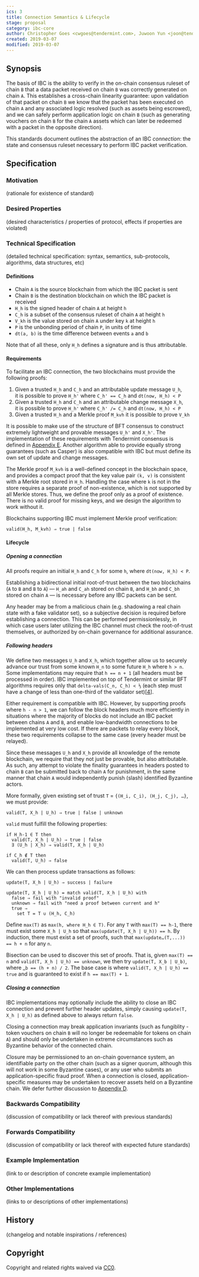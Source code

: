```yaml
---
ics: 3
title: Connection Semantics & Lifecycle
stage: proposal
category: ibc-core
author: Christopher Goes <cwgoes@tendermint.com>, Juwoon Yun <joon@tendermint.com>
created: 2019-03-07
modified: 2019-03-07
---
```


## Synopsis

The basis of IBC is the ability to verify in the on-chain consensus ruleset of chain `B` that a data packet received on chain `B` was correctly generated on chain `A`. This establishes a cross-chain linearity guarantee: upon validation of that packet on chain `B` we know that the packet has been executed on chain `A` and any associated logic resolved (such as assets being escrowed), and we can safely perform application logic on chain `B` (such as generating vouchers on chain `B` for the chain `A` assets which can later be redeemed with a packet in the opposite direction). 

This standards document outlines the abstraction of an IBC _connection_: the state and consensus ruleset necessary to perform IBC packet verification.

## Specification

### Motivation

(rationale for existence of standard)

### Desired Properties

(desired characteristics / properties of protocol, effects if properties are violated)

### Technical Specification

(detailed technical specification: syntax, semantics, sub-protocols, algorithms, data structures, etc)

#### Definitions

- Chain `A` is the source blockchain from which the IBC packet is sent
- Chain `B` is the destination blockchain on which the IBC packet is received
- `H_h` is the signed header of chain `A` at height `h` 
- `C_h` is a subset of the consensus ruleset of chain `A` at height `h` 
- `V_kh` is the value stored on chain `A` under key `k` at height `h` 
- `P` is the unbonding period of chain `P`, in units of time
- `dt(a, b)` is the time difference between events `a` and `b` 

Note that of all these, only `H_h` defines a signature and is thus attributable.

#### Requirements

To facilitate an IBC connection, the two blockchains must provide the following proofs:

1. Given a trusted `H_h` and `C_h` and an attributable update message `U_h`,  
   it is possible to prove `H_h'` where `C_h' == C_h` and `dt(now, H_h) < P`
2. Given a trusted `H_h` and `C_h` and an attributable change message `X_h`,  
   it is possible to prove `H_h'` where `C_h' /= C_h` and `dt(now, H_h) < P`
3. Given a trusted `H_h` and a Merkle proof `M_kvh` it is possible to prove `V_kh`

It is possible to make use of the structure of BFT consensus to construct extremely lightweight and provable messages `U_h'` and `X_h'`. The implementation of these requirements with Tendermint consensus is defined in [Appendix E](appendices.md#appendix-e-tendermint-header-proofs). Another algorithm able to provide equally strong guarantees (such as Casper) is also compatible with IBC but must define its own set of update and change messages.

The Merkle proof `M_kvh` is a well-defined concept in the blockchain space, and provides a compact proof that the key value pair `(k, v)` is consistent with a Merkle root stored in `H_h`. Handling the case where `k` is not in the store requires a separate proof of non-existence, which is not supported by all Merkle stores. Thus, we define the proof only as a proof of existence. There is no valid proof for missing keys, and we design the algorithm to work without it. 

Blockchains supporting IBC must implement Merkle proof verification:

`valid(H_h, M_kvh) ⇒ true | false`

#### Lifecycle

##### Opening a connection

All proofs require an initial `H_h` and `C_h` for some `h`, where `dt(now, H_h) < P`.

Establishing a bidirectional initial root-of-trust between the two blockchains (`A` to `B` and `B` to `A`) — `H_ah` and `C_ah` stored on chain `B`, and `H_bh` and `C_bh` stored on chain `A` — is necessary before any IBC packets can be sent.

Any header may be from a malicious chain (e.g. shadowing a real chain state with a fake validator set), so a subjective decision is required before establishing a connection. This can be performed permissionlessly, in which case users later utilizing the IBC channel must check the root-of-trust themselves, or authorized by on-chain governance for additional assurance.

##### Following headers

We define two messages `U_h` and `X_h`, which together allow us to securely advance our trust from some known `H_n` to some future `H_h` where `h > n`. Some implementations may require that `h == n + 1` (all headers must be processed in order). IBC implemented on top of Tendermint or similar BFT algorithms requires only that `delta-vals(C_n, C_h) < ⅓` (each step must have a change of less than one-third of the validator set)[[4](./references.md#4)].

Either requirement is compatible with IBC. However, by supporting proofs where  `h - n > 1`, we can follow the block headers much more efficiently in situations where the majority of blocks do not include an IBC packet between chains `A` and `B`, and enable low-bandwidth connections to be implemented at very low cost. If there are packets to relay every block, these two requirements collapse to the same case (every header must be relayed).

Since these messages `U_h` and `X_h` provide all knowledge of the remote blockchain, we require that they not just be provable, but also attributable. As such, any attempt to violate the finality guarantees in headers posted to chain `B` can be submitted back to chain `A` for punishment, in the same manner that chain `A` would independently punish (slash) identified Byzantine actors.

More formally, given existing set of trust `T` =  `{(H_i, C_i), (H_j, C_j), …}`, we must provide:

`valid(T, X_h | U_h) ⇒ true | false | unknown`

`valid` must fulfill the following properties:

```
if H_h-1 ∈ T then
  valid(T, X_h | U_h) ⇒ true | false
  ∃ (U_h | X_h) ⇒ valid(T, X_h | U_h)
```

```
if C_h ∉ T then
  valid(T, U_h) ⇒ false
```

We can then process update transactions as follows:

`update(T, X_h | U_h) ⇒ success | failure`

```
update(T, X_h | U_h) = match valid(T, X_h | U_h) with
  false ⇒ fail with "invalid proof"
  unknown ⇒ fail with "need a proof between current and h"
  true ⇒
    set T = T ∪ (H_h, C_h)
```

Define `max(T)` as `max(h, where H_h ∈ T)`. For any `T` with `max(T) == h-1`, there must exist some `X_h | U_h` so that `max(update(T, X_h | U_h)) == h`.
By induction, there must exist a set of proofs, such that `max(update…(T,...)) == h + n` for any `n`.

Bisection can be used to discover this set of proofs. That is, given `max(T) == n` and `valid(T, X_h | U_h) == unknown`, we then try `update(T, X_b | U_b)`, where _`b == (h + n) / 2`. The base case is where `valid(T, X_h | U_h) == true` and is guaranteed to exist if `h == max(T) + 1`.

##### Closing a connection

IBC implementations may optionally include the ability to close an IBC connection and prevent further header updates, simply causing `update(T, X_h | U_h)` as defined above to always return `false`.

Closing a connection may break application invariants (such as fungiblity - token vouchers on chain `B` will no longer be redeemable for tokens on chain `A`) and should only be undertaken in extreme circumstances such as Byzantine behavior of the connected chain.

Closure may be permissioned to an on-chain governance system, an identifiable party on the other chain (such as a signer quorum, although this will not work in some Byzantine cases), or any user who submits an application-specific fraud proof. When a connection is closed, application-specific measures may be undertaken to recover assets held on a Byzantine chain. We defer further discussion to [Appendix D](appendices.md#appendix-d-byzantine-recovery-strategies).

### Backwards Compatibility

(discussion of compatibility or lack thereof with previous standards)

### Forwards Compatibility

(discussion of compatibility or lack thereof with expected future standards)

### Example Implementation

(link to or description of concrete example implementation)

### Other Implementations

(links to or descriptions of other implementations)

## History

(changelog and notable inspirations / references)

## Copyright

Copyright and related rights waived via [CC0](https://creativecommons.org/publicdomain/zero/1.0/).

